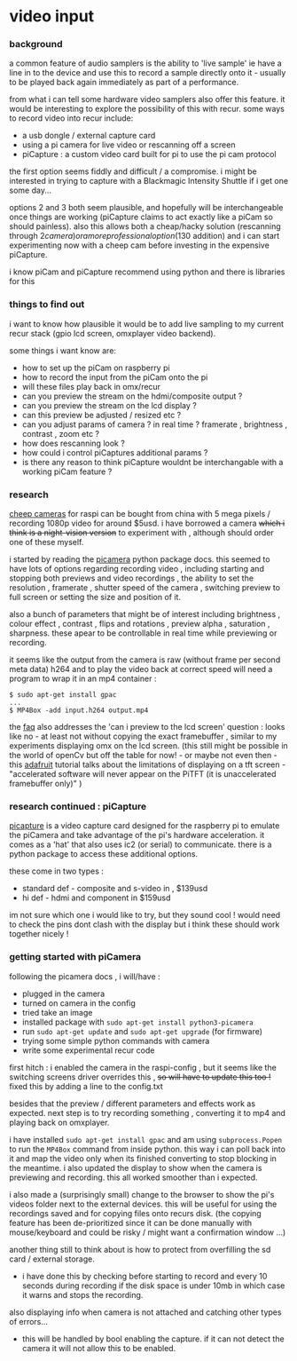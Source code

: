 # video input

### background

a common feature of audio samplers is the ability to 'live sample' ie have a line in to the device and use this to record a sample directly onto it - usually to be played back again immediately  as part of a performance.

from what i can tell some hardware video samplers also offer this feature. it would be interesting to explore the possibility of this with recur. some ways to record video into recur include:

- a usb dongle / external capture card
- using a pi camera for live video or rescanning off a screen
- piCapture : a custom video card built for pi to use the pi cam protocol

the first option seems fiddly and difficult / a compromise. i might be interested in trying to capture with a Blackmagic Intensity Shuttle if i get one some day...

options 2 and 3 both seem plausible, and hopefully will be interchangeable once things are working (piCapture claims to act exactly like a piCam so should painless). also this allows both a cheap/hacky solution (rescanning through $2 camera) or a more professional option ($130 addition) and i can start experimenting now with a cheep cam before investing in the expensive piCapture.

i know piCam and piCapture recommend using python and there is libraries for this

### things to find out

i want to know how plausible it would be to add live sampling to my current recur stack (gpio lcd screen, omxplayer video backend).

some things i want know are:

- how to set up the piCam on raspberry pi
- how to record the input from the piCam onto the pi
- will these files play back in omx/recur
- can you preview the stream on the hdmi/composite output ?
- can you preview the stream on the lcd display ? 
- can this preview be adjusted / resized etc ?
- can you adjust params of camera ? in real time ? framerate , brightness , contrast , zoom etc ? 
- how does rescanning look ?
- how could i control piCaptures additional params ?
- is there any reason to think piCapture wouldnt be interchangable with a working piCam feature ?

### research

[cheep cameras] for raspi can be bought from china with 5 mega pixels / recording 1080p video for around $5usd. i have borrowed a camera ~~which i think is a night-vision version~~ to experiment with , although should order one of these myself.

i started by reading the [picamera] python package docs. this seemed to have lots of options regarding recording video , including starting and stopping both previews and video recordings , the ability to set the resolution , framerate , shutter speed of the camera , switching preview to full screen or setting the size and position of it. 

also a bunch of parameters that might be of interest including brightness , colour effect , contrast , flips and rotations , preview alpha , saturation , sharpness. these apear to be controllable in real time while previewing or recording.

it seems like the output from the camera is raw (without frame per second meta data) h264 and to play the video back at correct speed will need a program to wrap it in an mp4 container :
```
$ sudo apt-get install gpac
...
$ MP4Box -add input.h264 output.mp4
```

the [faq] also addresses the 'can i preview to the lcd screen' question : looks like no - at least not without copying the exact framebuffer , similar to my experiments displaying omx on the lcd screen. (this still might be possible in the world of openCv but off the table for now! - or maybe not even then - this [adafruit] tutorial talks about the limitations of displaying on a tft screen - "accelerated software will never appear on the PiTFT (it is unaccelerated framebuffer only)" ) 



### research continued : piCapture

[picapture] is a video capture card designed for the raspberry pi to emulate the piCamera and take advantage of the pi's hardware acceleration. it comes as a 'hat' that also uses ic2 (or serial)
to communicate. there is a python package to access these additional options. 

these come in two types :

- standard def - composite and s-video in , $139usd
- hi def - hdmi and component in $159usd

im not sure which one i would like to try, but they sound cool ! would need to check the pins dont clash with the display but i think these should work together nicely !

### getting started with piCamera

following the picamera docs , i will/have :

- plugged in the camera
- turned on camera in the config
- tried take an image
- installed package with `sudo apt-get install python3-picamera`
- run `sudo apt-get update` and  `sudo apt-get upgrade` (for firmware)
- trying some simple python commands with camera
- write some experimental recur code

first hitch : i enabled the camera in the raspi-config , but it seems like the switching screens driver overrides this , ~~so will have to update this too !~~ fixed this by adding a line to the config.txt

besides that the preview / different parameters and effects work as expected. next step is to try recording something , converting it to mp4 and playing back on omxplayer.

i have installed `sudo apt-get install gpac` and am using `subprocess.Popen` to run the `MP4Box` command from inside python. this way i can poll back into it and map the video only when its finished converting to stop blocking in the meantime. i also updated the display to show when the camera is previewing and recording. this all worked smoother than i expected.

i also made a (surprisingly small) change to the browser to show the pi's videos folder next to the external devices. this will be useful for using the recordings saved and for copying files onto recurs disk. (the copying feature has been de-prioritized since it can be done manually with mouse/keyboard and could be risky / might want a confirmation window ...)

another thing still to think about is how to protect from overfilling the sd card / external storage. 
- i have done this by checking before starting to record and every 10 seconds during recording if the disk space is under 10mb in which case it warns and stops the recording.

also displaying info when camera is not attached and catching other types of errors... 
- this will be handled by  bool enabling the capture. if it can not detect the camera it will not allow this to be enabled.

[picamera]: http://picamera.readthedocs.io/en/release-1.0/api.html
[faq]: https://picamera.readthedocs.io/en/release-1.13/faq.html
[adafruit]: https://learn.adafruit.com/adafruit-pitft-3-dot-5-touch-screen-for-raspberry-pi/easy-install-2

[cheep cameras]: https://www.aliexpress.com/item/5MP-Camera-Module-Flex-Cable-Webcam-Video-1080-720p-For-Raspberry-Pi-2-3-Model-B/32860830711.html
[picapture]: https://lintestsystems.com/products/picapture-sd1
